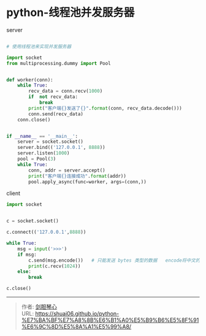 # python-线程池并发服务器



  
server

```python

# 使用线程池来实现并发服务器

import socket
from multiprocessing.dummy import Pool


def worker(conn):
    while True:
        recv_data = conn.recv(1000)
        if  not recv_data:
            break
        print("客户端{}发送了{}".format(conn, recv_data.decode()))
        conn.send(recv_data)
    conn.close()


if __name__ == '__main__':
    server = socket.socket()
    server.bind(('127.0.0.1', 8888))
    server.listen(1000)
    pool = Pool(3)
    while True:
        conn, addr = server.accept()
        print("客户端{}连接成功".format(addr))
        pool.apply_async(func=worker, args=(conn,))

```


client
  
```python
import socket


c = socket.socket()

c.connect(('127.0.0.1',8888))

while True:
    msg = input('>>>')
    if msg:
        c.send(msg.encode())   # 只能发送 bytes 类型的数据   encode将中文的变成byte的
        print(c.recv(1024))
    else:
        break

c.close()

```



---

> 作者: [剑胆琴心](http://geoer.cn)  
> URL: https://shuai06.github.io/python-%E7%BA%BF%E7%A8%8B%E6%B1%A0%E5%B9%B6%E5%8F%91%E6%9C%8D%E5%8A%A1%E5%99%A8/  

